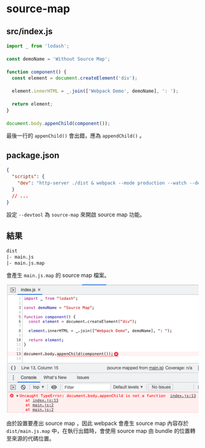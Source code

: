 # source-map

## src/index.js

```js
import _ from 'lodash';

const demoName = 'Without Source Map';

function component() {
  const element = document.createElement('div');

  element.innerHTML = _.join(['Webpack Demo', demoName], ': ');

  return element;
}

document.body.appenChild(component());
```

最後一行的 `appenChild()` 會出錯，應為 `appendChild()` 。

## package.json

```json
{
  "scripts": {
    "dev": "http-server ./dist & webpack --mode production --watch --devtool source-map"
  }
  // ...
}
```

設定 `--devtool` 為 `source-map` 來開啟 source map 功能。

## 結果

```palintext
dist
|- main.js
|- main.js.map
```

會產生 `main.js.map` 的 source map 檔案。

![source-map-devtool](./readme-assets/source-map-devtool.png)

由於設置要產出 source map ，因此 webpack 會產生 source map 內容存於 `dist/main.js.map` 中，在執行出錯時，會使用 source map 由 bundle 的位置轉至來源的代碼位置。
